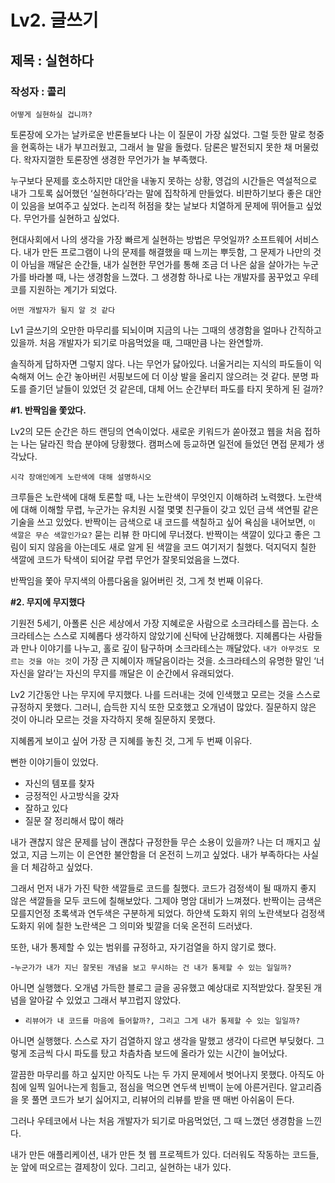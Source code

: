 # Lv2. 글쓰기

## 제목 : 실현하다   
### 작성자 : 콜리

`어떻게 실현하실 겁니까?`

토론장에 오가는 날카로운 반론들보다 나는 이 질문이 가장 싫었다. 그럴 듯한 말로 청중을 현혹하는 내가 부끄러웠고, 그래서 늘 말을 돌렸다. 담론은 발전되지 못한 채 머물렀다. 왁자지껄한 토론장엔 생경한 무언가가 늘 부족했다.

누구보다 문제를 호소하지만 대안을 내놓지 못하는 상황, 영겁의 시간들은 역설적으로 내가 그토록 싫어했던 ‘실현하다’라는 말에 집착하게 만들었다. 비판하기보다 좋은 대안이 있음을 보여주고 싶었다. 논리적 허점을 찾는 날보다 치열하게 문제에 뛰어들고 싶었다. 무언가를 실현하고 싶었다.

현대사회에서 나의 생각을 가장 빠르게 실현하는 방법은 무엇일까? 소프트웨어 서비스다. 내가 만든 프로그램이 나의 문제를 해결했을 때 느끼는 뿌듯함, 그 문제가 나만의 것이 아님을 깨달은 순간들, 내가 실현한 무언가를 통해 조금 더 나은 삶을 살아가는 누군가를 바라볼 때, 나는 생경함을 느꼈다. 그 생경함 하나로 나는 개발자를 꿈꾸었고 우테코를 지원하는 계기가 되었다.

`어떤 개발자가 될지 알 것 같다`

Lv1 글쓰기의 오만한 마무리를 되뇌이며 지금의 나는 그때의 생경함을 얼마나 간직하고 있을까. 처음 개발자가 되기로 마음먹었을 때, 그때만큼 나는 완연할까.

솔직하게 답하자면 그렇지 않다. 나는 무언가 닳아있다. 너울거리는 지식의 파도들이 익숙해져 어느 순간 놓아버린 서핑보드에 더 이상 발을 올리지 않으려는 것 같다. 분명 파도를 즐기던 날들이 있었던 것 같은데, 대체 어느 순간부터 파도를 타지 못하게 된 걸까?


**#1. 반짝임을 쫓았다.**

Lv2의 모든 순간은 하드 랜딩의 연속이었다. 새로운 키워드가 쏟아졌고 웹을 처음 접하는 나는 달라진 학습 분야에 당황했다. 캠퍼스에 등교하면 일전에 들었던 면접 문제가 생각났다.

`시각 장애인에게 노란색에 대해 설명하시오`

크루들은 노란색에 대해 토론할 때, 나는 노란색이 무엇인지 이해하려 노력했다. 노란색에 대해 이해할 무렵, 누군가는 유치원 시절 몇몇 친구들이 갖고 있던 금색 색연필 같은 기술을 쓰고 있었다. 반짝이는 금색으로 내 코드를 색칠하고 싶어 욕심을 내어보면, `이 색깔은 무슨 색깔인가요?` 묻는 리뷰 한 마디에 무너졌다. 반짝이는 색깔이 있다고 좋은 그림이 되지 않음을 아는데도 새로 알게 된 색깔을 코드 여기저기 칠했다. 덕지덕지 칠한 색깔에 코드가 탁색이 되어갈 무렵 무언가 잘못되었음을 느꼈다.

반짝임을 쫓아 무지색의 아름다움을 잃어버린 것, 그게 첫 번째 이유다.


**#2. 무지에 무지했다**

기원전 5세기, 아폴론 신은 세상에서 가장 지혜로운 사람으로 소크라테스를 꼽는다. 소크라테스는 스스로 지혜롭다 생각하지 않았기에 신탁에 난감해했다. 지혜롭다는 사람들과 만나 이야기를 나누고, 홀로 깊이 탐구하며 소크라테스는 깨달았다. `내가 아무것도 모르는 것을 아는 것`이 가장 큰 지혜이자 깨달음이라는 것을. 소크라테스의 유명한 말인 ‘너 자신을 알라’는 자신의 무지를 깨달은 이 순간에서 유래되었다.

Lv2 기간동안 나는 무지에 무지했다. 나를 드러내는 것에 인색했고 모르는 것을 스스로 규정하지 못했다. 그러니, 습득한 지식 또한 모호했고 오개념이 많았다. 질문하지 않은 것이 아니라 모르는 것을 자각하지 못해 질문하지 못했다.

지혜롭게 보이고 싶어 가장 큰 지혜를 놓친 것, 그게 두 번째 이유다.

뻔한 이야기들이 있었다.
- 자신의 템포를 찾자
- 긍정적인 사고방식을 갖자
- 잘하고 있다
- 질문 잘 정리해서 많이 해라

내가 괜찮지 않은 문제를 남이 괜찮다 규정한들 무슨 소용이 있을까? 나는 더 깨지고 싶었고, 지금 느끼는 이 은연한 불안함을 더 온전히 느끼고 싶었다. 내가 부족하다는 사실을 더 체감하고 싶었다.

그래서 먼저 내가 가진 탁한 색깔들로 코드를 칠했다. 코드가 검정색이 될 때까지 좋지 않은 색깔들을 모두 코드에 칠해보았다. 그제야 명암 대비가 느껴졌다. 반짝이는 금색은 모를지언정 초록색과 연두색은 구분하게 되었다. 하얀색 도화지 위의 노란색보다 검정색 도화지 위에 칠한 노란색은 그 의미와 빛깔을 더욱 온전히 드러냈다.

또한, 내가 통제할 수 있는 범위를 규정하고, 자기검열을 하지 않기로 했다.

-`누군가가 내가 지닌 잘못된 개념을 보고 무시하는 건 내가 통제할 수 있는 일일까?`

아니면 실행했다. 오개념 가득한 블로그 글을 공유했고 예상대로 지적받았다. 잘못된 개념을 알아갈 수 있었고 그래서 부끄럽지 않았다.

- `리뷰어가 내 코드를 마음에 들어할까?, 그리고 그게 내가 통제할 수 있는 일일까?`

아니면 실행했다. 스스로 자기 검열하지 않고 생각을 말했고 생각이 다르면 부딪혔다. 그렇게 조금씩 다시 파도를 탔고 차츰차츰 보드에 올라가 있는 시간이 늘어났다.

깔끔한 마무리를 하고 싶지만 아직도 나는 두 가지 문제에서 벗어나지 못했다. 아직도 아침에 일찍 일어나는게 힘들고, 점심을 먹으면 연두색 빈백이 눈에 아른거린다. 알고리즘을 못 풀면 코드가 보기 싫어지고, 리뷰어의 리뷰를 받을 땐 매번 아쉬움이 든다.

그러나 우테코에서 나는 처음 개발자가 되기로 마음먹었던, 그 때 느꼈던 생경함을 느낀다.

내가 만든 애플리케이션, 내가 만든 첫 웹 프로젝트가 있다.
더러워도 작동하는 코드들, 눈 앞에 떠오르는 결제창이 있다.
그리고, 실현하는 내가 있다.